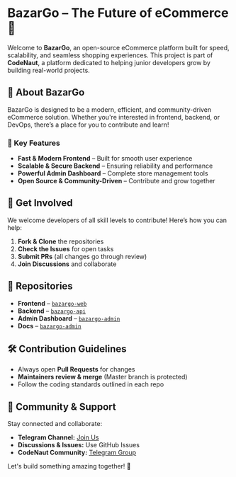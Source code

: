 # BazarGo – The Future of eCommerce 🚀

Welcome to **BazarGo**, an open-source eCommerce platform built for speed, scalability, and seamless shopping experiences. This project is part of **CodeNaut**, a platform dedicated to helping junior developers grow by building real-world projects.

## 🌟 About BazarGo
BazarGo is designed to be a modern, efficient, and community-driven eCommerce solution. Whether you're interested in frontend, backend, or DevOps, there’s a place for you to contribute and learn!

### 🔹 Key Features
- **Fast & Modern Frontend** – Built for smooth user experience
- **Scalable & Secure Backend** – Ensuring reliability and performance
- **Powerful Admin Dashboard** – Complete store management tools
- **Open Source & Community-Driven** – Contribute and grow together

## 🚀 Get Involved
We welcome developers of all skill levels to contribute! Here’s how you can help:
1. **Fork & Clone** the repositories
2. **Check the Issues** for open tasks
3. **Submit PRs** (all changes go through review)
4. **Join Discussions** and collaborate

## 📂 Repositories
- **Frontend** – [`bazargo-web`](https://github.com/CodeNaut-BazarGo/bazargo-web)
- **Backend** – [`bazargo-api`](https://github.com/CodeNaut-BazarGo/bazargo-api)
- **Admin Dashboard** – [`bazargo-admin`](https://github.com/CodeNaut-BazarGo/bazargo-admin)
- **Docs** – [`bazargo-admin`](https://github.com/CodeNaut-BazarGo/bazargo-docs)

## 🛠 Contribution Guidelines
- Always open **Pull Requests** for changes
- **Maintainers review & merge** (Master branch is protected)
- Follow the coding standards outlined in each repo

## 💬 Community & Support
Stay connected and collaborate:
- **Telegram Channel:** [Join Us](https://t.me/codenaut)
- **Discussions & Issues:** Use GitHub Issues
- **CodeNaut Community:** [Telegram Group](https://t.me/codenaut_community)

Let's build something amazing together! 🚀
